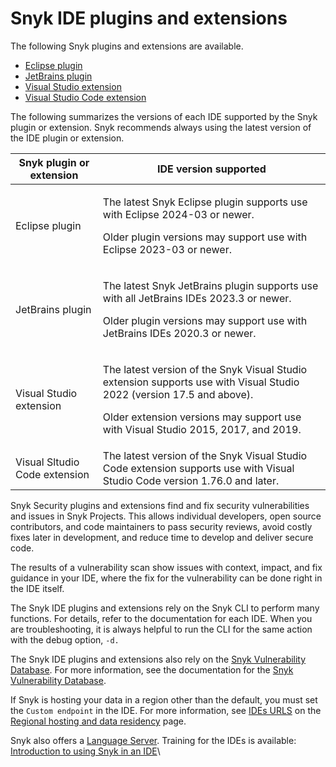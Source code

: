 # Snyk IDE plugins and extensions

The following Snyk plugins and extensions are available.

* [Eclipse plugin](eclipse-plugin/)
* [JetBrains plugin](jetbrains-plugin/)
* [Visual Studio extension](visual-studio-extension/)
* [Visual Studio Code extension](visual-studio-code-extension/)

The following summarizes the versions of each IDE supported by the Snyk plugin or extension. Snyk recommends always using the latest version of the IDE plugin or extension.

| Snyk plugin or extension      | IDE version supported                                                                                                                                                                                                |
| ----------------------------- | -------------------------------------------------------------------------------------------------------------------------------------------------------------------------------------------------------------------- |
| Eclipse plugin                | <p>The latest Snyk Eclipse plugin supports use with Eclipse 2024-03 or newer.</p><p>Older plugin versions may support use with Eclipse 2023-03 or newer.</p>                                                         |
| JetBrains plugin              | <p>The latest Snyk JetBrains plugin supports use with all JetBrains IDEs 2023.3 or newer.</p><p>Older plugin versions may support use with JetBrains IDEs 2020.3 or newer.</p>                                       |
| Visual Studio extension       | <p>The latest version of the Snyk Visual Studio extension supports use with Visual Studio 2022 (version 17.5 and above).</p><p>Older extension versions may support use with Visual Studio 2015, 2017, and 2019.</p> |
| Visual Sltudio Code extension | The latest version of the Snyk Visual Studio Code extension supports use with Visual Studio Code version 1.76.0 and later.                                                                                           |

Snyk Security plugins and extensions find and fix security vulnerabilities and issues in Snyk Projects. This allows individual developers, open source contributors, and code maintainers to pass security reviews, avoid costly fixes later in development, and reduce time to develop and deliver secure code.

The results of a vulnerability scan show issues with context, impact, and fix guidance in your IDE, where the fix for the vulnerability can be done right in the IDE itself.

The Snyk IDE plugins and extensions rely on the Snyk CLI to perform many functions. For details, refer to the documentation for each IDE.  When you are troubleshooting, it is always helpful to run the CLI for the same action with the debug option, `-d.`

The Snyk IDE plugins and extensions also rely on the [Snyk Vulnerability Database](https://security.snyk.io/). For more information, see the documentation for the [Snyk Vulnerability Database](../../scan-with-snyk/snyk-open-source/manage-vulnerabilities/snyk-vulnerability-database.md).

If Snyk is hosting your data in a region other than the default, you must set the `Custom endpoint` in the IDE. For more information, see [IDEs URLS](../../working-with-snyk/regional-hosting-and-data-residency.md#ides-urls) on the [Regional hosting and data residency](../../working-with-snyk/regional-hosting-and-data-residency.md) page.

Snyk also offers a [Language Server](snyk-language-server/). Training for the IDEs is available: [Introduction to using Snyk in an IDE](https://learn.snyk.io/lesson/snyk-in-an-ide/)\
